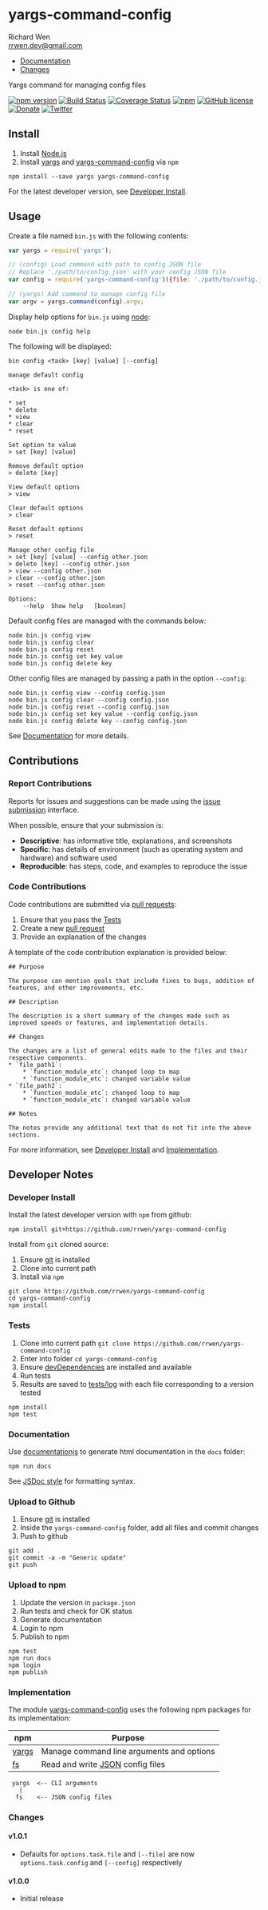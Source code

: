 # yargs-command-config

Richard Wen  
rrwen.dev@gmail.com  

* [Documentation](https://rrwen.github.io/yargs-command-config)
* [Changes](#changes)

Yargs command for managing config files

[![npm version](https://badge.fury.io/js/yargs-command-config.svg)](https://badge.fury.io/js/yargs-command-config)
[![Build Status](https://travis-ci.org/rrwen/yargs-command-config.svg?branch=master)](https://travis-ci.org/rrwen/yargs-command-config)
[![Coverage Status](https://coveralls.io/repos/github/rrwen/yargs-command-config/badge.svg?branch=master)](https://coveralls.io/github/rrwen/yargs-command-config?branch=master)
[![npm](https://img.shields.io/npm/dt/yargs-command-config.svg)](https://www.npmjs.com/package/yargs-command-config)
[![GitHub license](https://img.shields.io/github/license/rrwen/yargs-command-config.svg)](https://github.com/rrwen/yargs-command-config/blob/master/LICENSE)
[![Donate](https://img.shields.io/badge/donarbox-Donate-yellow.svg)](https://donorbox.org/rrwen)
[![Twitter](https://img.shields.io/twitter/url/https/github.com/rrwen/yargs-command-config.svg?style=social)](https://twitter.com/intent/tweet?text=Yargs%20command%20for%20managing%20config%20files:%20https%3A%2F%2Fgithub.com%2Frrwen%2Fyargs-command-config%20%23nodejs%20%23npm)

## Install

1. Install [Node.js](https://nodejs.org/en/) 
2. Install [yargs](https://www.npmjs.com/package/yargs) and [yargs-command-config](https://www.npmjs.com/package/yargs-command-config) via `npm `

```
npm install --save yargs yargs-command-config
```

For the latest developer version, see [Developer Install](#developer-install).

## Usage

Create a file named `bin.js` with the following contents:

```javascript
var yargs = require('yargs');

// (config) Load command with path to config JSON file
// Replace './path/to/config.json' with your config JSON file
var config = require('yargs-command-config')({file: './path/to/config.json'});

// (yargs) Add command to manage config file
var argv = yargs.command(config).argv;
```

Display help options for `bin.js` using [node](https://nodejs.org/api/cli.html):

```
node bin.js config help
```

The following will be displayed:

```
bin config <task> [key] [value] [--config]

manage default config

<task> is one of:

* set
* delete
* view
* clear
* reset

Set option to value
> set [key] [value]

Remove default option
> delete [key]

View default options
> view

Clear default options
> clear

Reset default options
> reset

Manage other config file
> set [key] [value] --config other.json
> delete [key] --config other.json
> view --config other.json
> clear --config other.json
> reset --config other.json

Options:
	--help	Show help	[boolean]
```

Default config files are managed with the commands below:

```
node bin.js config view
node bin.js config clear
node bin.js config reset
node bin.js config set key value
node bin.js config delete key
```

Other config files are managed by passing a path in the option `--config`:

```
node bin.js config view --config config.json
node bin.js config clear --config config.json
node bin.js config reset --config config.json
node bin.js config set key value --config config.json
node bin.js config delete key --config config.json
```

See [Documentation](https://rrwen.github.io/yargs-command-config) for more details.

## Contributions

### Report Contributions

Reports for issues and suggestions can be made using the [issue submission](https://github.com/rrwen/yargs-command-config/issues) interface.

When possible, ensure that your submission is:

* **Descriptive**: has informative title, explanations, and screenshots
* **Specific**: has details of environment (such as operating system and hardware) and software used
* **Reproducible**: has steps, code, and examples to reproduce the issue

### Code Contributions

Code contributions are submitted via [pull requests](https://help.github.com/articles/about-pull-requests/):

1. Ensure that you pass the [Tests](#tests)
2. Create a new [pull request](https://github.com/rrwen/yargs-command-config/pulls)
3. Provide an explanation of the changes

A template of the code contribution explanation is provided below:

```
## Purpose

The purpose can mention goals that include fixes to bugs, addition of features, and other improvements, etc.

## Description

The description is a short summary of the changes made such as improved speeds or features, and implementation details.

## Changes

The changes are a list of general edits made to the files and their respective components.
* `file_path1`:
	* `function_module_etc`: changed loop to map
	* `function_module_etc`: changed variable value
* `file_path2`:
	* `function_module_etc`: changed loop to map
	* `function_module_etc`: changed variable value

## Notes

The notes provide any additional text that do not fit into the above sections.
```

For more information, see [Developer Install](#developer-install) and [Implementation](#implementation).

## Developer Notes

### Developer Install

Install the latest developer version with `npm` from github:

```
npm install git+https://github.com/rrwen/yargs-command-config
```
  
Install from `git` cloned source:

1. Ensure [git](https://git-scm.com/) is installed
2. Clone into current path
3. Install via `npm`

```
git clone https://github.com/rrwen/yargs-command-config
cd yargs-command-config
npm install
```

### Tests

1. Clone into current path `git clone https://github.com/rrwen/yargs-command-config`
2. Enter into folder `cd yargs-command-config`
3. Ensure [devDependencies](https://docs.npmjs.com/files/package.json#devdependencies) are installed and available
4. Run tests
5. Results are saved to [tests/log](tests/log) with each file corresponding to a version tested

```
npm install
npm test
```

### Documentation

Use [documentationjs](https://www.npmjs.com/package/documentation) to generate html documentation in the `docs` folder:

```
npm run docs
```

See [JSDoc style](http://usejsdoc.org/) for formatting syntax.

### Upload to Github

1. Ensure [git](https://git-scm.com/) is installed
2. Inside the `yargs-command-config` folder, add all files and commit changes
3. Push to github

```
git add .
git commit -a -m "Generic update"
git push
```

### Upload to npm

1. Update the version in `package.json`
2. Run tests and check for OK status
3. Generate documentation
4. Login to npm
5. Publish to npm

```
npm test
npm run docs
npm login
npm publish
```

### Implementation

The module [yargs-command-config](https://www.npmjs.com/package/yargs-command-config) uses the following npm packages for its implementation:

npm | Purpose
--- | ---
[yargs](https://www.npmjs.com/package/yargs) | Manage command line arguments and options
[fs](https://nodejs.org/api/fs.html) | Read and write [JSON](https://www.json.org/) config files

```
 yargs  <-- CLI arguments
   |
  fs    <-- JSON config files
```

### Changes

#### v1.0.1

* Defaults for `options.task.file` and `[--file]` are now `options.task.config` and `[--config]` respectively

#### v1.0.0

* Initial release
